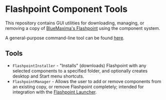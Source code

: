 # Flashpoint Component Tools
This repository contains GUI utilities for downloading, managing, or removing a copy of [BlueMaxima's Flashpoint](https://bluemaxima.org/flashpoint) using the component system.

A general-purpose command-line tool can be found [here](https://github.com/WumboSpasm/fpm).

## Tools
- `FlashpointInstaller` - "Installs" (downloads) Flashpoint with any selected components to a specified folder, and optionally creates desktop and Start menu shortcuts.
- `FlashpointManager` - Allows the user to add or remove components from an existing copy, or remove Flashpoint completely; intended for integration with the [Flashpoint Launcher](https://github.com/FlashpointProject/launcher).